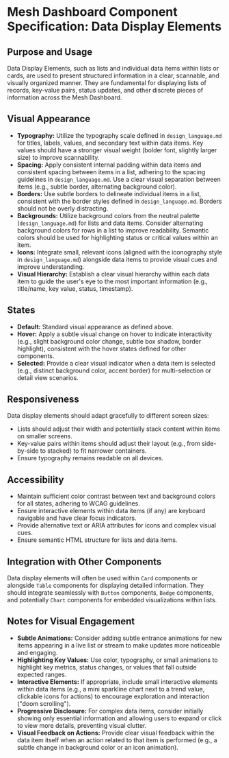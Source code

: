 # Mesh Dashboard Component Specification: Data Display Elements

## Purpose and Usage

Data Display Elements, such as lists and individual data items within lists or cards, are used to present structured information in a clear, scannable, and visually organized manner. They are fundamental for displaying lists of records, key-value pairs, status updates, and other discrete pieces of information across the Mesh Dashboard.

## Visual Appearance

- **Typography:** Utilize the typography scale defined in `design_language.md` for titles, labels, values, and secondary text within data items. Key values should have a stronger visual weight (bolder font, slightly larger size) to improve scannability.
- **Spacing:** Apply consistent internal padding within data items and consistent spacing between items in a list, adhering to the spacing guidelines in `design_language.md`. Use a clear visual separation between items (e.g., subtle border, alternating background color).
- **Borders:** Use subtle borders to delineate individual items in a list, consistent with the border styles defined in `design_language.md`. Borders should not be overly distracting.
- **Backgrounds:** Utilize background colors from the neutral palette (`design_language.md`) for lists and data items. Consider alternating background colors for rows in a list to improve readability. Semantic colors should be used for highlighting status or critical values within an item.
- **Icons:** Integrate small, relevant icons (aligned with the iconography style in `design_language.md`) alongside data items to provide visual cues and improve understanding.
- **Visual Hierarchy:** Establish a clear visual hierarchy within each data item to guide the user's eye to the most important information (e.g., title/name, key value, status, timestamp).

## States

- **Default:** Standard visual appearance as defined above.
- **Hover:** Apply a subtle visual change on hover to indicate interactivity (e.g., slight background color change, subtle box shadow, border highlight), consistent with the hover states defined for other components.
- **Selected:** Provide a clear visual indicator when a data item is selected (e.g., distinct background color, accent border) for multi-selection or detail view scenarios.

## Responsiveness

Data display elements should adapt gracefully to different screen sizes:
- Lists should adjust their width and potentially stack content within items on smaller screens.
- Key-value pairs within items should adjust their layout (e.g., from side-by-side to stacked) to fit narrower containers.
- Ensure typography remains readable on all devices.

## Accessibility

- Maintain sufficient color contrast between text and background colors for all states, adhering to WCAG guidelines.
- Ensure interactive elements within data items (if any) are keyboard navigable and have clear focus indicators.
- Provide alternative text or ARIA attributes for icons and complex visual cues.
- Ensure semantic HTML structure for lists and data items.

## Integration with Other Components

Data display elements will often be used within `Card` components or alongside `Table` components for displaying detailed information. They should integrate seamlessly with `Button` components, `Badge` components, and potentially `Chart` components for embedded visualizations within lists.

## Notes for Visual Engagement

- **Subtle Animations:** Consider adding subtle entrance animations for new items appearing in a live list or stream to make updates more noticeable and engaging.
- **Highlighting Key Values:** Use color, typography, or small animations to highlight key metrics, status changes, or values that fall outside expected ranges.
- **Interactive Elements:** If appropriate, include small interactive elements within data items (e.g., a mini sparkline chart next to a trend value, clickable icons for actions) to encourage exploration and interaction ("doom scrolling").
- **Progressive Disclosure:** For complex data items, consider initially showing only essential information and allowing users to expand or click to view more details, preventing visual clutter.
- **Visual Feedback on Actions:** Provide clear visual feedback within the data item itself when an action related to that item is performed (e.g., a subtle change in background color or an icon animation).